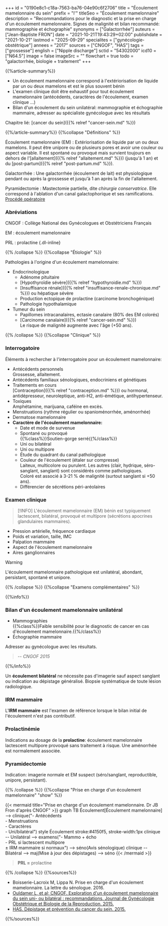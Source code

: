 +++
id = "0190e8c1-c18a-7563-ba76-04e90c6f2706"
title = "Écoulement mamelonnaire du sein"
prefix = "l'"
titleSeo = "Écoulement mamelonnaire"
description = "Recommandations pour le diagnostic et la prise en charge d'un écoulement mamelonnaire. Signes de malignité et bilan recommandé: mammographie et échographie"
synonyms = ["Galactorrhée"]
auteurs = ["Jean-Baptiste FRON"]
date = "2021-10-21T19:43:29+02:00"
publishdate = "2021-10-21"
lastmod = "2025-09-29"
specialites = ["gynécologie-obstétrique"]
annees = "2017"
sources = ["CNGOF", "HAS"]
tags = ["grossesse"]
english = ["Nipple discharge"]
sctid = "54302000"
icd10 = ["N64.5"]
image = false
imageSrc = ""
flowchart = true
todo = "galactorrhée, biologie + traitement"
+++

{{%article-summary%}}

- Un écoulement mamelonnaire correspond à l'extériorisation de liquide par un ou deux mamelons et est le plus souvent bénin
- L'examen clinique doit être exhaustif pour tout écoulement mamelonnaire (antécédents, caractères de l'écoulement, examen clinique ...)
- Bilan d'un écoulement du sein unilatéral: mammographie et échographie mammaire, adresser au spécialiste gynécologue avec les résultats

Chapitre lié: [cancer du sein]({{% relref "cancer-sein.md" %}})

{{%/article-summary%}}
{{%collapse "Définitions" %}}

Écoulement mamelonnaire (EM)
: Extériorisation de liquide par un ou deux mamelons. Il peut être unipore ou de plusieurs pores et avoir une couleur ou aspect variable. Il est spontané ou provoqué mais survient toujours en dehors de l'[allaitement]({{% relref "allaitement.md" %}}) (jusqu'à 1 an) et du [post-partum]({{% relref "post-partum.md" %}}).

Galactorrhée
: Une galactorrhée (écoulement de lait) est physiologique pendant ou après la grossesse et jusqu'à 1 an après la fin de l'allaitement.

Pyramidectomie
: Mastectomie partielle, dite *chirurgie conservatrice*. Elle correspond à l'ablation d'un canal galactophorique et ses ramifications. [Procédé opératoire](https://www.docteur-benchimol.com/pyramidectomie-du-sein.html)

### Abréviations

CNGOF
: Collège National des Gynécologues et Obstétriciens Français

EM
: écoulement mamelonnaire

PRL
: prolactine
{.dl-inline}

{{% /collapse %}}
{{%collapse "Étiologie" %}}

Pathologies à l'origine d'un écoulement mamelonnaire:

- Endocrinologique
  - Adénome pituitaire
  - [Hypothyroïdie sévère]({{% relref "hypothyroidie.md" %}})
  - [Insuffisance rénale]({{% relref "insuffisance-renale-chronique.md" %}}) ou hépatique sévère
  - Production ectopique de prolactine (carcinome bronchogénique)
  - Pathologie hypothalamique
- Tumeur du sein
  - Papillomes intracanalaires, ectasie canalaire (80% des EM colorés)
  - [Carcinome canalaire]({{% relref "cancer-sein.md" %}})  
    Le risque de malignité augmente avec l'âge (+50 ans).

{{% /collapse %}}
{{%collapse "Clinique" %}}

### Interrogatoire

Éléments à rechercher à l'interrogatoire pour un écoulement mamelonnaire:

- Antécédents personnels  
  Grossesse, allaitement.
- Antécédents familiaux sénologiques, endocriniens et génétiques
- Traitements en cours  
  [Contraception]({{% relref "contraception.md" %}}) ou hormonal, antidépresseur, neuroleptique, anti-H2, anti-émétique, antihypertenseur.
- Toxiques  
  Amphétamine, marijuana, caféine en excès.
- Menstruations (rythme régulier ou  spanioménorrhée, aménorrhée)
- Dermatose mamelonnaire
- **Caractère de l'écoulement mamelonnaire:**
  - Date et mode de survenue
  - Spontané ou provoqué  
    {{%class%}}Soutien-gorge serré{{%/class%}}
  - Uni ou bilatéral
  - Uni ou multipore
  - Étude du quadrant du canal pathologique
  - Couleur de l'écoulement (étaler sur compresse)  
    Laiteux, multicolore ou purulent. Les autres (clair, hydrique, séro-sanglant, sanglant) sont considérés comme pathologiques.  
    Coloré est associé à 3-21 % de malignité (surtout sanglant si +50 ans).
  - Différencier de sécrétions péri-aréolaires

### Examen clinique

> [!INFO]
> L'écoulement mamelonnaire (EM) bénin est typiquement lactescent, bilatéral, provoqué et multipore (sécrétions apocrines glandulaires mammaires). 

- Pression artérielle, fréquence cardiaque
- Poids et variation, taille, IMC
- Palpation mammaire
- Aspect de l'écoulement mamelonnaire
- Aires ganglionnaires

> [!WARNING]
> L'écoulement mamelonnaire pathologique est unilatéral, abondant, persistant, spontané et unipore.

{{% /collapse %}}
{{%collapse "Examens complémentaires" %}}

{{%info%}}

### Bilan d'un écoulement mamelonnaire unilatéral

- Mammographies  
  {{%class%}}Faible sensibilité pour le diagnostic de cancer en cas d'écoulement mamelonnaire.{{%/class%}}
- Échographie mammaire

Adresser au gynécologue avec les résultats.

> -- *CNGOF 2015*

{{%/info%}}

Un **écoulement bilatéral** ne nécessite pas d'imagerie sauf aspect sanglant ou indication au dépistage généralisé. Biopsie systématique de toute lésion radiologique.

### IRM mammaire

L'**IRM mammaire** est l'examen de référence lorsque le bilan initial de l'écoulement n'est pas contributif.

### Prolactinémie

Indications au dosage de la **prolactine**: écoulement mamelonnaire lactescent multipore provoqué sans traitement à risque. Une aménorrhée est normalement associée.

### Pyramidectomie

Indication: imagerie normale et EM suspect (séro/sanglant, reproductible, unipore, persistant).

{{% /collapse %}}
{{%collapse "Prise en charge d'un écoulement mamelonnaire" "show" %}}

{{< mermaid title="Prise en charge d'un écoulement mamelonnaire. Dr JB Fron d'après CNGOF" >}}
graph TB
  Écoulement[Écoulement mamelonnaire] --> clinique("- Antécédents<br>- Menstruations<br>- Caractères<br>- Uni/bilatéral")
  style Écoulement stroke:#4150f5, stroke-width:1px
      clinique -- Unilatéral --> examens("- Mammo + écho<br>- PRL si lactescent multipore<br>± IRM mammaire si normaux") --> séno(Avis sénologique)
      clinique -- Bilatéral --> maj(Mise à jour des dépistages) --> séno
{{< /mermaid >}}

> **PRL =** prolactine

{{% /collapse %}}
{{%sources%}}

- Boisserie-Lacroix M, Lippa N. Prise en charge d'un écoulement mamelonnaire. La lettre du sénologue. 2016.
- [Ouldamer L, et al; CNGOF. Exploration d'un écoulement mamelonnaire du sein uni- ou bilatéral : recommandations. Journal de Gynécologie Obstétrique et Biologie de la Reproduction. 2015.](https://www.sciencedirect.com/science/article/abs/pii/S0368231515002756)
- [HAS. Dépistage et prévention du cancer du sein. 2015.](https://www.has-sante.fr/jcms/c_2024559/fr/depistage-et-prevention-du-cancer-du-sein)

{{%/sources%}}
